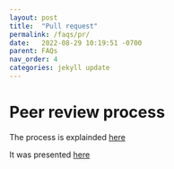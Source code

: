 ```yaml
---
layout: post
title:  "Pull request"
permalink: /faqs/pr/
date:   2022-08-29 10:19:51 -0700
parent: FAQs
nav_order: 4
categories: jekyll update
---
```



# Peer review process

The process is explainded [here](https://docs.google.com/document/d/1_enjUpFvKokhFPe35IUM9jsCdLv3pTxsSfACnKAn0Ho/edit?usp=sharing)

It was presented [here](https://docs.google.com/presentation/d/11dycRLfyHxE7WIgKqLR4Zmc69txwUR0zDAZDHqriMug/edit?usp=sharing)
